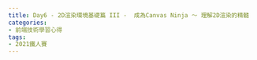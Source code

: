 ```yaml
---
title: Day6 - 2D渲染環境基礎篇 III -  成為Canvas Ninja ～ 理解2D渲染的精髓
categories: 
- 前端技術學習心得
tags:
- 2021鐵人賽
---
```


## 






